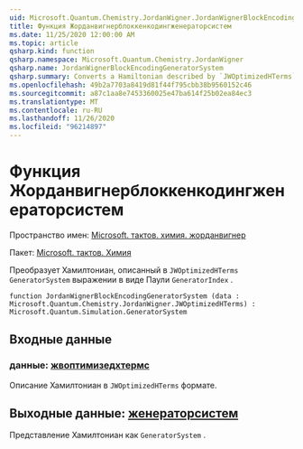 ```yaml
---
uid: Microsoft.Quantum.Chemistry.JordanWigner.JordanWignerBlockEncodingGeneratorSystem
title: Функция Жорданвигнерблоккенкодингженераторсистем
ms.date: 11/25/2020 12:00:00 AM
ms.topic: article
qsharp.kind: function
qsharp.namespace: Microsoft.Quantum.Chemistry.JordanWigner
qsharp.name: JordanWignerBlockEncodingGeneratorSystem
qsharp.summary: Converts a Hamiltonian described by `JWOptimizedHTerms` to a `GeneratorSystem` expressed in terms of the Pauli `GeneratorIndex`.
ms.openlocfilehash: 49b2a7703a8419d81f44f795cbb38b9560152c46
ms.sourcegitcommit: a87c1aa8e7453360025e47ba614f25b02ea84ec3
ms.translationtype: MT
ms.contentlocale: ru-RU
ms.lasthandoff: 11/26/2020
ms.locfileid: "96214897"
---
```

# <a name="jordanwignerblockencodinggeneratorsystem-function"></a>Функция Жорданвигнерблоккенкодингженераторсистем

Пространство имен: [Microsoft. тактов. химия. жорданвигнер](xref:Microsoft.Quantum.Chemistry.JordanWigner)

Пакет: [Microsoft. тактов. Химия](https://nuget.org/packages/Microsoft.Quantum.Chemistry)


Преобразует Хамилтониан, описанный в `JWOptimizedHTerms` `GeneratorSystem` выражении в виде Паули `GeneratorIndex` .

```qsharp
function JordanWignerBlockEncodingGeneratorSystem (data : Microsoft.Quantum.Chemistry.JordanWigner.JWOptimizedHTerms) : Microsoft.Quantum.Simulation.GeneratorSystem
```


## <a name="input"></a>Входные данные

### <a name="data--jwoptimizedhterms"></a>данные: [жвоптимизедхтермс](xref:Microsoft.Quantum.Chemistry.JordanWigner.JWOptimizedHTerms)

Описание Хамилтониан в `JWOptimizedHTerms` формате.



## <a name="output--generatorsystem"></a>Выходные данные: [женераторсистем](xref:Microsoft.Quantum.Simulation.GeneratorSystem)

Представление Хамилтониан как `GeneratorSystem` .